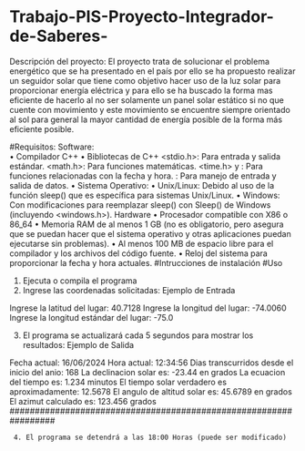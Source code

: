 # Trabajo-PIS-Proyecto-Integrador-de-Saberes-
Descripción del proyecto:
El proyecto trata de solucionar el problema energético que se ha presentado en el país por ello se ha propuesto realizar un seguidor solar que tiene como objetivo hacer uso de la luz solar para proporcionar energía eléctrica y para ello se ha buscado la forma mas eficiente de hacerlo al no ser solamente un panel solar estático si no que cuente con movimiento y este movimiento se encuentre siempre orientado al sol para general la mayor cantidad de energía posible de la forma más eficiente posible.

 #Requisitos:
Software:  
•	Compilador C++
•	Bibliotecas de C++
<stdio.h>: Para entrada y salida estándar.
<math.h>: Para funciones matemáticas.
<time.h> y <ctime>: Para funciones relacionadas con la fecha y hora.
<iostream>: Para manejo de entrada y salida de datos.
•	Sistema Operativo:
•	Unix/Linux: Debido al uso de la función sleep() que es específica para sistemas Unix/Linux.
•	Windows: Con modificaciones para reemplazar sleep() con Sleep() de Windows (incluyendo <windows.h>).
Hardware 
•	Procesador compatible con X86 o 86_64
•	Memoria RAM de al menos 1 GB (no es obligatorio, pero asegura que se puedan hacer que el sistema operativo y otras aplicaciones puedan ejecutarse sin problemas).
•	Al menos 100 MB de espacio libre para el compilador y los archivos del código fuente.
•	Reloj del sistema para proporcionar la fecha y hora actuales.
#Intrucciones de instalación 
#Uso 
1.	Ejecuta o compila el programa
2.	Ingrese las coordenadas solicitadas:
Ejemplo de Entrada

Ingrese la latitud del lugar:
40.7128
Ingrese la longitud del lugar:
-74.0060
Ingrese la longitud estándar del lugar:
-75.0

   3.	El programa se actualizará cada 5 segundos para mostrar los resultados:
Ejemplo de Salida

Fecha actual: 16/06/2024 
Hora actual: 12:34:56 
Dias transcurridos desde el inicio del anio: 168 
La declinacion solar es: -23.44 en grados 
La ecuacion del tiempo es: 1.234 minutos 
El tiempo solar verdadero es aproximadamente: 12.5678 
El angulo de altitud solar es: 45.6789 en grados 
El azimut calculado es: 123.456 grados #################################################################

     4.	El programa se detendrá a las 18:00 Horas (puede ser modificado)



